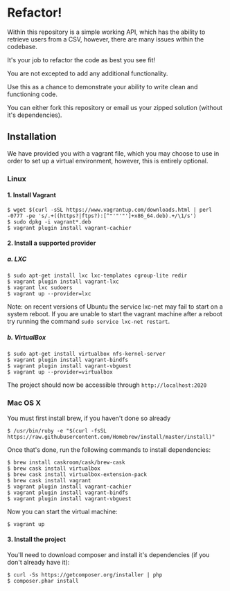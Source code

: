# Refactor!

Within this repository is a simple working API, which has the ability to retrieve users from a CSV, however, there are many issues within the codebase. 

It's your job to refactor the code as best you see fit!

You are not excepted to add any additional functionality.

Use this as a chance to demonstrate your ability to write clean and functioning code.

You can either fork this repository or email us your zipped solution (without it's dependencies).

## Installation

We have provided you with a vagrant file, which you may choose to use in order to set up a virtual environment, however, this is entirely optional.
 
### Linux

#### 1. Install Vagrant

    $ wget $(curl -sSL https://www.vagrantup.com/downloads.html | perl -0777 -pe 's/.+((https?|ftps?):[^"'"'"']+x86_64.deb).+/\1/s')
    $ sudo dpkg -i vagrant*.deb
    $ vagrant plugin install vagrant-cachier
 
#### 2. Install a supported provider

##### a. LXC

    $ sudo apt-get install lxc lxc-templates cgroup-lite redir
    $ vagrant plugin install vagrant-lxc
    $ vagrant lxc sudoers
    $ vagrant up --provider=lxc

Note: on recent versions of Ubuntu the service lxc-net may fail to start on a system reboot. If you are unable to start the vagrant machine after a reboot try running the command `sudo service lxc-net restart`.

##### b. VirtualBox

    $ sudo apt-get install virtualbox nfs-kernel-server
    $ vagrant plugin install vagrant-bindfs
    $ vagrant plugin install vagrant-vbguest
    $ vagrant up --provider=virtualbox
    
The project should now be accessible through `http://localhost:2020`
    
### Mac OS X

You must first install brew, if you haven't done so already

    $ /usr/bin/ruby -e "$(curl -fsSL https://raw.githubusercontent.com/Homebrew/install/master/install)"

Once that's done, run the following commands to install dependencies:

    $ brew install caskroom/cask/brew-cask
    $ brew cask install virtualbox
    $ brew cask install virtualbox-extension-pack
    $ brew cask install vagrant
    $ vagrant plugin install vagrant-cachier
    $ vagrant plugin install vagrant-bindfs
    $ vagrant plugin install vagrant-vbguest

Now you can start the virtual machine:

    $ vagrant up

#### 3. Install the project

You'll need to download composer and install it's dependencies (if you don't already have it):

    $ curl -Ss https://getcomposer.org/installer | php
    $ composer.phar install